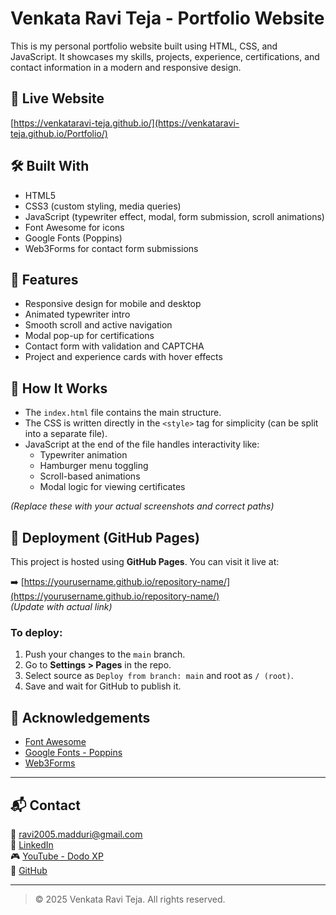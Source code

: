 # Venkata Ravi Teja - Portfolio Website

This is my personal portfolio website built using HTML, CSS, and JavaScript. It showcases my skills, projects, experience, certifications, and contact information in a modern and responsive design.

## 🔗 Live Website

[https://venkataravi-teja.github.io/](https://venkataravi-teja.github.io/Portfolio/) <!-- Update this after enabling GitHub Pages -->

## 🛠️ Built With

- HTML5
- CSS3 (custom styling, media queries)
- JavaScript (typewriter effect, modal, form submission, scroll animations)
- Font Awesome for icons
- Google Fonts (Poppins)
- Web3Forms for contact form submissions

## 📁 Features

- Responsive design for mobile and desktop
- Animated typewriter intro
- Smooth scroll and active navigation
- Modal pop-up for certifications
- Contact form with validation and CAPTCHA
- Project and experience cards with hover effects

## 🧠 How It Works

- The `index.html` file contains the main structure.
- The CSS is written directly in the `<style>` tag for simplicity (can be split into a separate file).
- JavaScript at the end of the file handles interactivity like:
  - Typewriter animation
  - Hamburger menu toggling
  - Scroll-based animations
  - Modal logic for viewing certificates


*(Replace these with your actual screenshots and correct paths)*

## 🚀 Deployment (GitHub Pages)

This project is hosted using **GitHub Pages**. You can visit it live at:

➡️ [https://yourusername.github.io/repository-name/](https://yourusername.github.io/repository-name/)  
*(Update with actual link)*

### To deploy:
1. Push your changes to the `main` branch.
2. Go to **Settings > Pages** in the repo.
3. Select source as `Deploy from branch: main` and root as `/ (root)`.
4. Save and wait for GitHub to publish it.

## 🙌 Acknowledgements

- [Font Awesome](https://fontawesome.com/)
- [Google Fonts - Poppins](https://fonts.google.com/specimen/Poppins)
- [Web3Forms](https://web3forms.com/)

---

## 📬 Contact

📧 ravi2005.madduri@gmail.com  
🔗 [LinkedIn](https://www.linkedin.com/in/ravi-teja-6112a82a4/)  
🎮 [YouTube - Dodo XP](https://www.youtube.com/@Dodo-XP)  
🐙 [GitHub](https://github.com/VenkataRavi-Teja)

---

> © 2025 Venkata Ravi Teja. All rights reserved.
